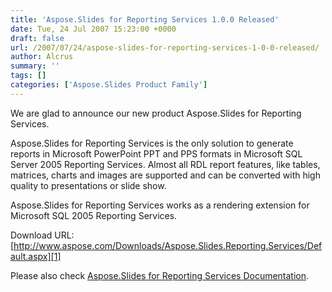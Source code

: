 ```yaml
---
title: 'Aspose.Slides for Reporting Services 1.0.0 Released'
date: Tue, 24 Jul 2007 15:23:00 +0000
draft: false
url: /2007/07/24/aspose-slides-for-reporting-services-1-0-0-released/
author: Alcrus
summary: ''
tags: []
categories: ['Aspose.Slides Product Family']
---
```


We are glad to announce our new product Aspose.Slides for Reporting Services.  
  
Aspose.Slides for Reporting Services is the only solution to generate reports in Microsoft PowerPoint PPT and PPS formats in Microsoft SQL Server 2005 Reporting Services. Almost all RDL report features, like tables, matrices, charts and images are supported and can be converted with high quality to presentations or slide show.  
  
Aspose.Slides for Reporting Services works as a rendering extension for Microsoft SQL 2005 Reporting Services.  
  
Download URL: [http://www.aspose.com/Downloads/Aspose.Slides.Reporting.Services/Default.aspx][1]  
  
Please also check [Aspose.Slides for Reporting Services Documentation][2].




[1]: https://docs.aspose.com/display/diagramjava/How+to+Convert+a+Visio+Diagram
[2]: https://docs.aspose.com/display/diagramjava/How+to+Convert+a+Visio+Diagram




